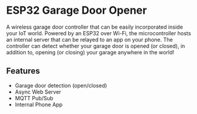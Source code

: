 
# ESP32 Garage Door Opener

A wireless garage door controller that can be easily incorporated inside your IoT world.
Powered by an ESP32 over Wi-Fi, the microcontroller hosts an internal server that can be relayed to an app on your phone. 
The controller can detect whether your garage door is opened (or closed), in addition to, opening (or closing) your garage anywhere in the world!



## Features

- Garage door detection (open/closed)
- Async Web Server
- MQTT Pub/Sub
- Internal Phone App

